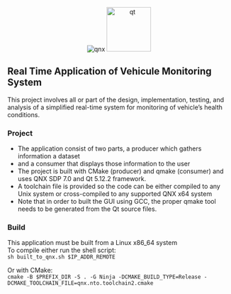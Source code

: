 <p align="center"> 
  <img src="https://www.qnx.com/style-v2/img/bb-qnx-logo.png" alt="qnx"/>
  <img src="https://www.qt.io/hubfs/qt-design-system/assets/logos/qt-logo.svg" width="100" alt="qt">
</p>


## Real Time Application of Vehicule Monitoring System
This project involves all or part of the design, implementation, testing, and analysis of a simplified
real-time system for monitoring of vehicle’s health conditions.

### Project

- The application consist of two parts, a producer which gathers information a dataset
- and a consumer that displays those information to the user
- The project is built with CMake (producer) and qmake (consumer) and uses QNX SDP 7.0 and Qt 5.12.2 framework.
- A toolchain file is provided so the code can be either compiled to any Unix system or cross-compiled to any supported QNX x64 system
- Note that in order to built the GUI using GCC, the proper qmake tool needs to be generated from the Qt source files.

### Build
This application must be built from a Linux x86_64 system  
To compile either run the shell script:  
``sh built_to_qnx.sh $IP_ADDR_REMOTE``  

Or with CMake:  
``cmake -B $PREFIX_DIR -S . -G Ninja -DCMAKE_BUILD_TYPE=Release -DCMAKE_TOOLCHAIN_FILE=qnx.nto.toolchain2.cmake``  
